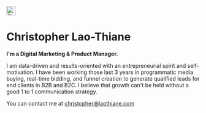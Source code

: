 <!--
**christopherlth/christopherlth** is a ✨ _special_ ✨ repository because its `README.md` (this file) appears on your GitHub profile.

Here are some ideas to get you started:

- 🔭 I’m currently working on ...
- 🌱 I’m currently learning ...
- 👯 I’m looking to collaborate on ...
- 🤔 I’m looking for help with ...
- 💬 Ask me about ...
- 📫 How to reach me: ...
- 😄 Pronouns: ...
- ⚡ Fun fact: ...
-->


<a href="https://christopher.laothiane.com">
  <img src="hhttps://christopher.laothiane.com/assets/img/github.png" alt="Christopher Lao-Thiane" width="24"/>
</a>

# Christopher Lao-Thiane

**I'm a Digital Marketing & Product Manager.**

I am data-driven and results-oriented with an entrepreneurial spirit and self-motivation. I have been working those last 3 years in programmatic media buying, real-time bidding, and funnel creation to generate qualified leads for end clients in B2B and B2C. I believe that growth can't be held without a good 1 to 1 communication strategy. 

You can contact me at [christopher@laothiane.com](mailto:christopher@laothiane.com)
